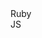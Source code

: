 <html lang="ru">
<head>
    <title>Ruby vs JS</title>
    <!-- <style>
        .wrapper {
            display: flex;
            flex-direction: row;
        }
        .ruby {
            padding: 10px;
            border: 1px solid red;
        }
        .js {
            padding: 10px;
            border: 1px solid blue;
        }
    </style> -->
</head>
<body>

<div class="wrapper">
  <div class="ruby">Ruby</div>
  <div class="js">JS</div>
</div>

</body>
</html>
